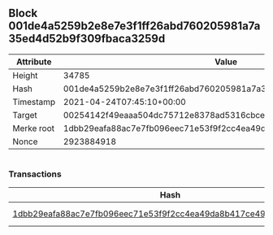 ## Block 001de4a5259b2e8e7e3f1ff26abd760205981a7a35ed4d52b9f309fbaca3259d

Attribute | Value
--- | ---
Height | 34785
Hash | 001de4a5259b2e8e7e3f1ff26abd760205981a7a35ed4d52b9f309fbaca3259d
Timestamp | 2021-04-24T07:45:10+00:00
Target | 00254142f49eaaa504dc75712e8378ad5316cbcead634704b3734b6271167cc4
Merke root | 1dbb29eafa88ac7e7fb096eec71e53f9f2cc4ea49da8b417ce49846cb2908168
Nonce | 2923884918

```

```

### Transactions

Hash | Amount
--- | ---
[1dbb29eafa88ac7e7fb096eec71e53f9f2cc4ea49da8b417ce49846cb2908168](1dbb29eafa88ac7e7fb096eec71e53f9f2cc4ea49da8b417ce49846cb2908168.md) | 10.00000000 SKEPTI 
